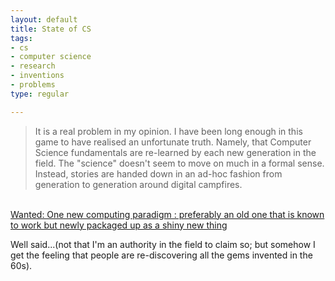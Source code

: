 ```yaml
--- 
layout: default
title: State of CS
tags: 
- cs
- computer science
- research
- inventions
- problems
type: regular

---
```

<p><blockquote>
It is a real problem in my opinion. I have been long enough in this game to have realised an unfortunate truth. Namely, that Computer Science fundamentals are re-learned by each new generation in the field. The "science" doesn't seem to move on much in a formal sense. Instead, stories are handed down in an ad-hoc fashion from generation to generation around digital campfires.
</blockquote><br/>
<a href="http://seanmcgrath.blogspot.com/2008/02/wanted-one-new-computing-paradigm.html">Wanted: One new computing paradigm : preferably an old one that is known to work but newly packaged up as a shiny new thing</a>
</p>
<p>Well said...(not that I'm an authority in the field to claim so; but somehow I get the feeling that people are  re-discovering all the gems invented in the 60s).</p>
